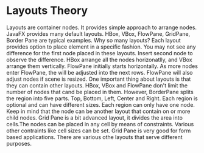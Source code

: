 # Layouts Theory 

Layouts are container nodes. It provides simple approach to arrange nodes. 
JavaFX provides many default layouts. HBox, VBox, FlowPane, GridPane, Border Pane
are typical examples. Why so many layouts? Each layout provides option to place
element in a specific fashion. You may not see any difference for the first node
placed in these layouts. Insert second node to observe the difference. HBox 
arrange all the nodes horizonatlly, and VBox arrange them vertically. FlowPane
initially starts horizontally. As more nodes enter FlowPane, the will be adjusted into 
the next rows. FlowPane will also adjust nodes if scene is resized. One important thing 
about layouts is that they can contain other layouts. 
HBox, VBox and FlowPane don't limit the number of nodes that cand be placed in them. 
However, BorderPane splits the region into five parts. Top, Bottom, Left, Center and
Right. Each region is optional and can have different sizes. Each region can 
only have one node. Keep in mind that the node can be another layout that contain on 
or more child nodes. Grid Pane is a bit advanced layout, it divides the area into 
cells.The nodes can be placed in any cell by means of constraints. 
Various other contraints like cell sizes can be set. Grid Pane is very 
good for form based applications. There are various othe layouts that serve different purposes.


 